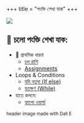+++
title = "পংক্তি শেখা যাক"
+++

![](/with_laptop.jpg)

## 📖 চলো পংক্তি শেখা যাক:


* 📗 প্রাথমিক ধারনা
    * [চল রাশি](#)
    * [Assignments](#)
* Loops & Conditions
    * [যদি নতুবা (If else)](#)
    * [যতক্ষণ (While)](#)
* হাতে কলমে:
    * [হ্যালো ওয়ার্ল্ড](/bn/docs/tutorials/hello)


<small class="x">header image made with Dall E</small>
